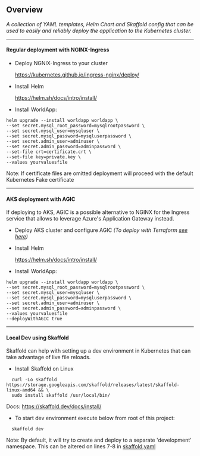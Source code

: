 ## Overview

*A collection of YAML templates, Helm Chart and Skaffold config that can be used to easily and reliably deploy the application to the Kubernetes cluster.*

___
#### Regular deployment with NGINX-Ingress

- Deploy NGNIX-Ingress to your cluster

    https://kubernetes.github.io/ingress-nginx/deploy/
    
- Install Helm 

    https://helm.sh/docs/intro/install/
    
- Install WorldApp:
```
helm upgrade --install worldapp worldapp \
--set secret.mysql_root_password=mysqlrootpassword \
--set secret.mysql_user=mysqluser \
--set secret.mysql_password=mysqluserpassword \
--set secret.admin_user=adminuser \
--set secret.admin_password=adminpassword \
--set-file crt=certificate.crt \
--set-file key=private.key \
--values yourvaluesfile
```
Note: If certificate files are omitted deployment will proceed with the default Kubernetes Fake certificate
___
#### AKS deployment with AGIC

If deploying to AKS, AGIC is a possible alternative to NGINX for the Ingress service that allows to leverage Azure's Application Gateway instead.

- Deploy AKS cluster and configure AGIC *(To deploy with Terraform [see here](https://github.com/pkrakowski/WorldApp/tree/main/Deployments/TerraformAKS))*


- Install Helm

    https://helm.sh/docs/intro/install/
       
- Install WorldApp:
```
helm upgrade --install worldapp worldapp \
--set secret.mysql_root_password=mysqlrootpassword \
--set secret.mysql_user=mysqluser \
--set secret.mysql_password=mysqluserpassword \
--set secret.admin_user=adminuser \
--set secret.admin_password=adminpassword \
--values yourvaluesfile
--deployWithAGIC true
```
___
#### Local Dev using Skaffold

Skaffold can help with setting up a dev environment in Kubernetes that can take advantage of live file reloads.

- Install Skaffold on Linux
```
  curl -Lo skaffold https://storage.googleapis.com/skaffold/releases/latest/skaffold-linux-amd64 && \
  sudo install skaffold /usr/local/bin/
``` 
Docs:
https://skaffold.dev/docs/install/

- To start dev environment execute below from root of this project:
```   
  skaffold dev
```
Note: By default, it will try to create and deploy to a separate 'development' namespace. This can be altered on lines 7-8 in [skaffold.yaml](https://github.com/pkrakowski/WorldApp/blob/main/skaffold.yaml)


